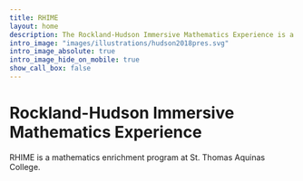 ```yaml
---
title: RHIME
layout: home
description: The Rockland-Hudson Immersive Mathematics Experience is a mathematics enrichment program.
intro_image: "images/illustrations/hudson2018pres.svg"
intro_image_absolute: true
intro_image_hide_on_mobile: true
show_call_box: false
---
```


# Rockland-Hudson Immersive Mathematics Experience

RHIME is a mathematics enrichment program at St. Thomas Aquinas College.

